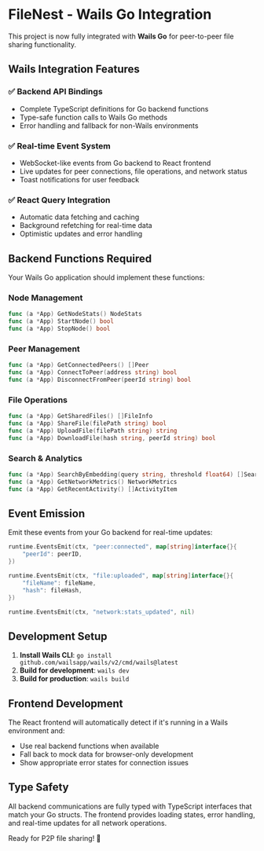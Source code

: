 # FileNest - Wails Go Integration

This project is now fully integrated with **Wails Go** for peer-to-peer file sharing functionality.

## Wails Integration Features

### ✅ **Backend API Bindings**
- Complete TypeScript definitions for Go backend functions
- Type-safe function calls to Wails Go methods
- Error handling and fallback for non-Wails environments

### ✅ **Real-time Event System**
- WebSocket-like events from Go backend to React frontend
- Live updates for peer connections, file operations, and network status
- Toast notifications for user feedback

### ✅ **React Query Integration**
- Automatic data fetching and caching
- Background refetching for real-time data
- Optimistic updates and error handling

## Backend Functions Required

Your Wails Go application should implement these functions:

### Node Management
```go
func (a *App) GetNodeStats() NodeStats
func (a *App) StartNode() bool
func (a *App) StopNode() bool
```

### Peer Management
```go
func (a *App) GetConnectedPeers() []Peer
func (a *App) ConnectToPeer(address string) bool
func (a *App) DisconnectFromPeer(peerId string) bool
```

### File Operations
```go
func (a *App) GetSharedFiles() []FileInfo
func (a *App) ShareFile(filePath string) bool
func (a *App) UploadFile(filePath string) string
func (a *App) DownloadFile(hash string, peerId string) bool
```

### Search & Analytics
```go
func (a *App) SearchByEmbedding(query string, threshold float64) []SearchResult
func (a *App) GetNetworkMetrics() NetworkMetrics
func (a *App) GetRecentActivity() []ActivityItem
```

## Event Emission

Emit these events from your Go backend for real-time updates:

```go
runtime.EventsEmit(ctx, "peer:connected", map[string]interface{}{
    "peerId": peerID,
})

runtime.EventsEmit(ctx, "file:uploaded", map[string]interface{}{
    "fileName": fileName,
    "hash": fileHash,
})

runtime.EventsEmit(ctx, "network:stats_updated", nil)
```

## Development Setup

1. **Install Wails CLI**: `go install github.com/wailsapp/wails/v2/cmd/wails@latest`
2. **Build for development**: `wails dev`
3. **Build for production**: `wails build`

## Frontend Development

The React frontend will automatically detect if it's running in a Wails environment and:
- Use real backend functions when available
- Fall back to mock data for browser-only development
- Show appropriate error states for connection issues

## Type Safety

All backend communications are fully typed with TypeScript interfaces that match your Go structs. The frontend provides loading states, error handling, and real-time updates for all network operations.

Ready for P2P file sharing! 🚀
